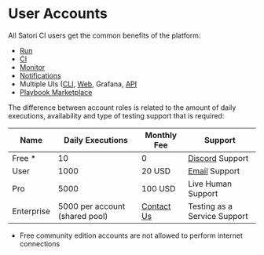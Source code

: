 # User Accounts

All Satori CI users get the common benefits of the platform:

- [Run](mode_run.md)
- [CI](github_ci.md)
- [Monitor](mode_monitor.md)
- [Notifications](notifications.md)
- Multiple UIs ([CLI](https://github.com/satorici/satori-cli), [Web](https://www.satori-ci.com), Grafana, [API](http://api.satori-ci.com/schema/swagger)
- [Playbook Marketplace](https://github.com/satorici/playbooks)

The difference between account roles is related to the amount of daily executions, availability and type of testing support that is required:

| Name       |               Daily Executions |                              Monthly Fee | Support                                          |
|------------|--------------------------------|------------------------------------------|--------------------------------------------------|
| Free *     |                             10 |                                        0 | [Discord](https://discord.gg/F6Uzz7fc2s) Support | 
| User       |                           1000 |                                   20 USD | [Email](support@satori-ci.com) Support           |
| Pro        |                           5000 |                                  100 USD | Live Human Support                               |
| Enterprise | 5000 per account (shared pool) | [Contact Us](mailto:sales@satori-ci.com) | Testing as a Service Support                     |

* Free community edition accounts are not allowed to perform internet connections
